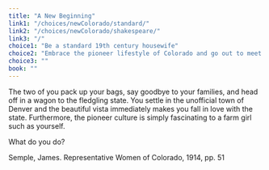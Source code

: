```yaml
---
title: "A New Beginning"
link1: "/choices/newColorado/standard/"
link2: "/choices/newColorado/shakespeare/"
link3: "/"
choice1: "Be a standard 19th century housewife"
choice2: "Embrace the pioneer lifestyle of Colorado and go out to meet people"
choice3: ""
book: ""
---
```

The two of you pack up your bags, say goodbye to your families, and head off in a wagon to the fledgling state. <span class="bold">You settle in the unofficial town of Denver</span> and the beautiful vista immediately makes you fall in love with the state. Furthermore, the pioneer culture is simply fascinating to a farm girl such as yourself.

What do you do?

Semple, James. <span class="italic">Representative Women of Colorado</span>, 1914, pp. 51
